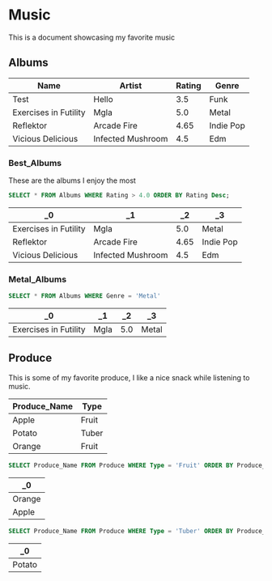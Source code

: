 # Music

This is a document showcasing my favorite music

## Albums

| Name                  | Artist            | Rating | Genre     |
|-----------------------|-------------------|--------|-----------|
| Test                  | Hello             | 3.5    | Funk      |
| Exercises in Futility | Mgla              | 5.0    | Metal     |
| Reflektor             | Arcade Fire       | 4.65   | Indie Pop |
| Vicious Delicious     | Infected Mushroom | 4.5    | Edm       |


### Best_Albums

These are the albums I enjoy the most

```sql
SELECT * FROM Albums WHERE Rating > 4.0 ORDER BY Rating Desc;
```
| _0                    | _1                | _2   | _3        |
|-----------------------|-------------------|------|-----------|
| Exercises in Futility | Mgla              | 5.0  | Metal     |
| Reflektor             | Arcade Fire       | 4.65 | Indie Pop |
| Vicious Delicious     | Infected Mushroom | 4.5  | Edm       |

### Metal_Albums

```sql
SELECT * FROM Albums WHERE Genre = 'Metal'
```
| _0                    | _1   | _2  | _3    |
|-----------------------|------|-----|-------|
| Exercises in Futility | Mgla | 5.0 | Metal |

## Produce

This is some of my favorite produce, I like a nice snack while listening to music.

| Produce_Name | Type  |
|--------------|-------|
| Apple        | Fruit |
| Potato       | Tuber |
| Orange       | Fruit |

```sql
SELECT Produce_Name FROM Produce WHERE Type = 'Fruit' ORDER BY Produce_Name DESC;
```
| _0     |
|--------|
| Orange |
| Apple  |

```sql
SELECT Produce_Name FROM Produce WHERE Type = 'Tuber' ORDER BY Produce_Name DESC;
```
| _0     |
|--------|
| Potato |
